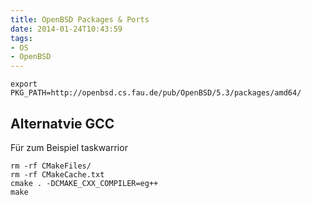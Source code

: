 ```yaml
---
title: OpenBSD Packages & Ports
date: 2014-01-24T10:43:59
tags: 
- OS
- OpenBSD
---
```


    export PKG_PATH=http://openbsd.cs.fau.de/pub/OpenBSD/5.3/packages/amd64/

## Alternatvie GCC

Für zum Beispiel taskwarrior

    rm -rf CMakeFiles/
    rm -rf CMakeCache.txt
    cmake . -DCMAKE_CXX_COMPILER=eg++
    make
